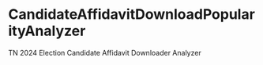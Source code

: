 # CandidateAffidavitDownloadPopularityAnalyzer
TN 2024 Election Candidate Affidavit Downloader Analyzer
